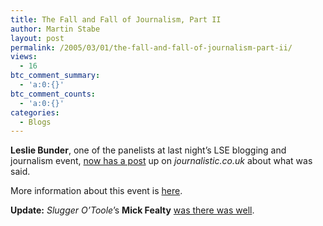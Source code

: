 ```yaml
---
title: The Fall and Fall of Journalism, Part II
author: Martin Stabe
layout: post
permalink: /2005/03/01/the-fall-and-fall-of-journalism-part-ii/
views:
  - 16
btc_comment_summary:
  - 'a:0:{}'
btc_comment_counts:
  - 'a:0:{}'
categories:
  - Blogs
---
```

**Leslie Bunder**, one of the panelists at last night&rsquo;s LSE blogging and journalism event, [now has a post][1] up on *journalistic.co.uk* about what was said.

More information about this event is [here][2].

**Update:** *Slugger O&rsquo;Toole*&rsquo;s **Mick Fealty** [was there was well][3].

 [1]: http://www.journalistic.co.uk/index.php?p=129 "Journalistic.co.uk - the UK digital journalism blog � Key themes from LSE evening and defining bloggers and journalists"
 [2]: http://www.martinstabe.com/blog/archives/2005/02/lse_blogging_ev_1.php
 [3]: http://www.sluggerotoole.com/archives/2005/03/the_fall_and_fa.php